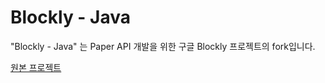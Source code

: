 # Blockly - Java

"Blockly - Java" 는 Paper API 개발을 위한 구글 Blockly 프로젝트의 fork입니다.

[원본 프로젝트](https://github.com/google/blockly)
